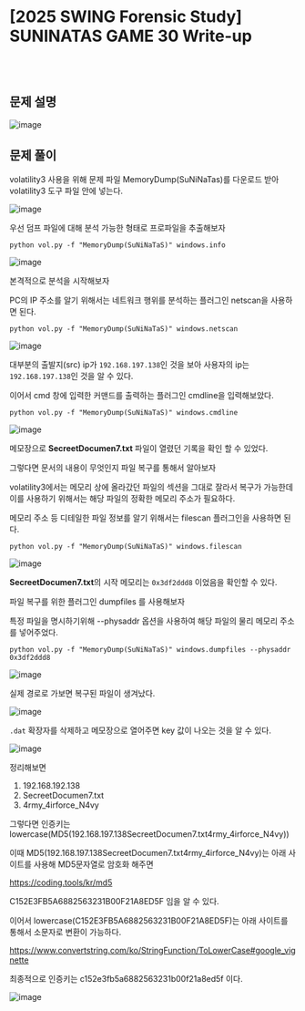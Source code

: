 <!DOCTYPE html>
<html>
<head>
        <link rel="stylesheet" type="text/css" href="sytle.css">
</head>
<body>
        <h1>[2025 SWING Forensic Study] SUNINATAS GAME 30 Write-up</h1>
</body>
<br>
<br>
</html>

문제 설명
--
![image](https://github.com/user-attachments/assets/da087062-4d01-4f7a-a917-376c45f13ae8)


문제 풀이
--

volatility3 사용을 위해 문제 파일 MemoryDump(SuNiNaTas)를 다운로드 받아 volatility3 도구 파일 안에 넣는다.

![image](https://github.com/user-attachments/assets/483a11b7-fe02-4863-96b0-639c9910b1cc)

우선 덤프 파일에 대해 분석 가능한 형태로 프로파일을 추출해보자
```
python vol.py -f "MemoryDump(SuNiNaTaS)" windows.info
```

![image](https://github.com/user-attachments/assets/56184c50-ec23-4f72-8b26-da063925c596)

본격적으로 분석을 시작해보자

PC의 IP 주소를 알기 위해서는 네트워크 행위를 분석하는 플러그인 netscan을 사용하면 된다.
```
python vol.py -f "MemoryDump(SuNiNaTaS)" windows.netscan
```

![image](https://github.com/user-attachments/assets/e2a09179-7484-46bc-b933-48cffc9b8d92)

대부분의 출발지(src) ip가 ```192.168.197.138```인 것을 보아 사용자의 ip는 ```192.168.197.138```인 것을 알 수 있다.

이어서 cmd 창에 입력한 커맨드를 출력하는 플러그인 cmdline을 입력해보았다.
```
python vol.py -f "MemoryDump(SuNiNaTaS)" windows.cmdline
```

![image](https://github.com/user-attachments/assets/38fddd76-fcb2-4908-bf44-ab9f906c7d7c)

메모장으로 **SecreetDocumen7.txt** 파일이 열렸던 기록을 확인 할 수 있었다.

그렇다면 문서의 내용이 무엇인지 파일 복구를 통해서 알아보자

volatility3에서는 메모리 상에 올라갔던 파일의 섹션을 그대로 잘라서 복구가 가능한데 이를 사용하기 위해서는 해당 파일의 정확한 메모리 주소가 필요하다. 

메모리 주소 등 디테일한 파일 정보를 알기 위해서는 filescan 플러그인을 사용하면 된다.

```
python vol.py -f "MemoryDump(SuNiNaTaS)" windows.filescan
```

![image](https://github.com/user-attachments/assets/64ec6977-a7fb-46ab-be95-501c30e03b9c)

**SecreetDocumen7.txt**의 시작 메모리는 ```0x3df2ddd8``` 이었음을 확인할 수 있다.

파일 복구를 위한 플러그인 dumpfiles 를 사용해보자

특정 파일을 명시하기위해 --physaddr 옵션을 사용하여 해당 파일의 물리 메모리 주소를 넣어주었다.
```
python vol.py -f "MemoryDump(SuNiNaTaS)" windows.dumpfiles --physaddr 0x3df2ddd8
```

![image](https://github.com/user-attachments/assets/e2ee6394-ca0c-461e-ba09-7324b15613cd)

실제 경로로 가보면 복구된 파일이 생겨났다.

![image](https://github.com/user-attachments/assets/d3d6369f-8b7f-46f9-9558-4174bcdee55c)

```.dat``` 확장자를 삭제하고 메모장으로 열어주면 key 값이 나오는 것을 알 수 있다.

![image](https://github.com/user-attachments/assets/21193d90-2424-466c-b4ae-6ac703d5dfda)


정리해보면

1) 192.168.192.138 
2) SecreetDocumen7.txt 
3) 4rmy_4irforce_N4vy

그렇다면 인증키는 lowercase(MD5(192.168.197.138SecreetDocumen7.txt4rmy_4irforce_N4vy))

이때 MD5(192.168.197.138SecreetDocumen7.txt4rmy_4irforce_N4vy)는 아래 사이트를 사용해 MD5문자열로 암호화 해주면

https://coding.tools/kr/md5

C152E3FB5A6882563231B00F21A8ED5F 임을 알 수 있다.

이어서 lowercase(C152E3FB5A6882563231B00F21A8ED5F)는 아래 사이트를 통해서 소문자로 변환이 가능하다.

https://www.convertstring.com/ko/StringFunction/ToLowerCase#google_vignette

최종적으로 인증키는 c152e3fb5a6882563231b00f21a8ed5f 이다.

![image](https://github.com/user-attachments/assets/05b9247a-2da0-4b0d-bee9-ff14e3e1fe29)
